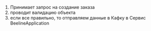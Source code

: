 1) Принимает запрос на создание заказа
2) проводит валидацию объекта
3) если все правильно, то отправляем данные в Кафку в Сервис BeelineApplication
